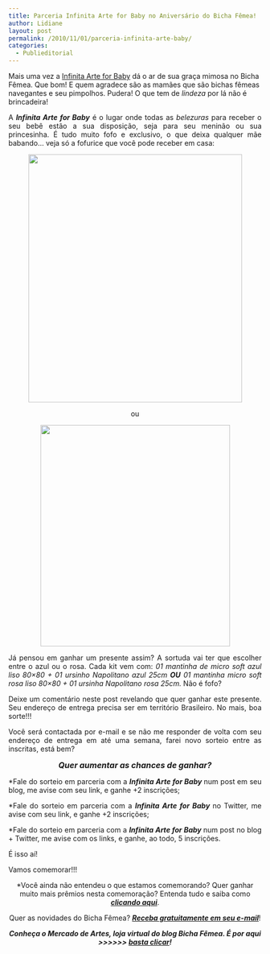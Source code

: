 ```yaml
---
title: Parceria Infinita Arte for Baby no Aniversário do Bicha Fêmea!
author: Lidiane
layout: post
permalink: /2010/11/01/parceria-infinita-arte-baby/
categories:
  - Publieditorial
---
```

Mais uma vez a <a href="http://www.infinitaarte.com.br/" target="_blank" rel="noopener noreferrer">Infinita Arte for Baby</a> dá o ar de sua graça mimosa no Bicha Fêmea. Que bom! E quem agradece são as mamães que são bichas fêmeas navegantes e seu pimpolhos. Pudera! O que tem de _lindeza_ por lá não é brincadeira!

<!--more-->

<p style="text-align: justify;">
  A <strong><em>Infinita Arte for Baby</em></strong> é o lugar onde todas as <em>belezuras</em> para receber o seu bebê estão a sua disposição, seja para seu meninão ou sua princesinha. É tudo muito fofo e exclusivo, o que deixa qualquer mãe babando… veja só a fofurice que você pode receber em casa:
</p>

<p style="text-align: center;">
  <a href="https://www.trololodemulher.com.br/2010/10/Kit-Manta-Ursinho-Menino.jpg"><img class="alignnone size-full wp-image-5373" title="Kit Manta Ursinho Menino" src="https://www.trololodemulher.com.br/2010/10/Kit-Manta-Ursinho-Menino.jpg" alt="" width="425" height="493" /></a>
</p>

<p style="text-align: center;">
  ou
</p>

<p style="text-align: center;">
  <a href="https://www.trololodemulher.com.br/2010/10/Kit-Manta-e-Ursinho-Menina.jpg"><img class="alignnone size-full wp-image-5370" title="Kit Manta e Ursinho Menina" src="https://www.trololodemulher.com.br/2010/10/Kit-Manta-e-Ursinho-Menina.jpg" alt="" width="377" height="440" /></a>
</p>

<p style="text-align: justify;">
  Já pensou em ganhar um presente assim? A sortuda vai ter que escolher entre o azul ou o rosa. Cada kit vem com: <em>01 mantinha de micro soft azul liso 80&#215;80 + 01 ursinho Napolitano azul 25cm</em> <strong><em>OU</em></strong> <em>01 mantinha micro soft rosa liso 80&#215;80 + 01 ursinha Napolitano rosa 25cm.</em> Não é fofo?
</p>

<p style="text-align: justify;">
  Deixe um comentário neste post revelando que quer ganhar este presente. Seu endereço de entrega precisa ser em território Brasileiro. No mais, boa sorte!!!
</p>

<p style="text-align: justify;">
  Você será contactada por e-mail e se não me responder de volta com seu endereço de entrega em até uma semana, farei novo sorteio entre as inscritas, está bem?
</p>

<p style="text-align: center;">
  <strong><em><span style="font-size: medium;">Quer aumentar as chances de ganhar?</span></em></strong>
</p>

<p style="text-align: justify;">
  *Fale do sorteio em parceria com a <strong><em>Infinita Arte for Baby </em></strong>num post em seu blog, me avise com seu link, e ganhe +2 inscrições;
</p>

<p style="text-align: justify;">
  *Fale do sorteio em parceria com a <strong><em>Infinita Arte for Baby </em></strong>no Twitter, me avise com seu link, e ganhe +2 inscrições;
</p>

<p style="text-align: justify;">
  *Fale do sorteio em parceria com a <strong><em>Infinita Arte for Baby </em></strong>num post no blog + Twitter, me avise com os links, e ganhe, ao todo, 5 inscrições.
</p>

<p style="text-align: justify;">
  É isso aí!
</p>

<p style="text-align: justify;">
  Vamos comemorar!!!
</p>

<p style="text-align: center;">
  *Você ainda não entendeu o que estamos comemorando? Quer ganhar muito mais prêmios nesta comemoração? Entenda tudo e saiba como <strong><em><a href="http://www.trololodemulher.com.br/2010/11/01/2-aniversario-bicha-femea/" target="_self">clicando aqui</a></em></strong>.
</p>

<p style="text-align: center;">
  Quer as novidades do Bicha Fêmea? <strong><em><a href="http://feedburner.google.com/fb/a/mailverify?uri=blogbichafemea&loc=pt_BR">Receba gratuitamente em seu e-mail</a></em></strong>!
</p>

<p style="text-align: center;">
  <strong><em>Conheça o Mercado de Artes, loja virtual do blog Bicha Fêmea. É por aqui >>>>>> </em><a href="http://www.trololodemulher.com.br/loja/"><em>basta clicar</em></a><em>!</em></strong>
</p>